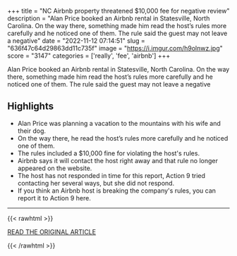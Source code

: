 +++
title = "NC Airbnb property threatened $10,000 fee for negative review"
description = "Alan Price booked an Airbnb rental in Statesville, North Carolina. On the way there, something made him read the host’s rules more carefully and he noticed one of them. The rule said the guest may not leave a negative"
date = "2022-11-12 07:14:51"
slug = "636f47c64d29863dd11c735f"
image = "https://i.imgur.com/h9olnwz.jpg"
score = "3147"
categories = ['really', 'fee', 'airbnb']
+++

Alan Price booked an Airbnb rental in Statesville, North Carolina. On the way there, something made him read the host’s rules more carefully and he noticed one of them. The rule said the guest may not leave a negative

## Highlights

- Alan Price was planning a vacation to the mountains with his wife and their dog.
- On the way there, he read the host’s rules more carefully and he noticed one of them.
- The rules included a $10,000 fine for violating the host's rules.
- Airbnb says it will contact the host right away and that rule no longer appeared on the website.
- The host has not responded in time for this report, Action 9 tried contacting her several ways, but she did not respond.
- If you think an Airbnb host is breaking the company's rules, you can report it to Action 9 here.

---

{{< rawhtml >}}
  <p class="article-category">
    <a target="_blank" href="https://www.wsoctv.com/news/local/nc-airbnb-property-threatened-10000-fee-negative-review/EEUONYTLLNA7BPWF62U2DDJJVI/">READ THE ORIGINAL ARTICLE</a>
  </p>
{{< /rawhtml >}}
